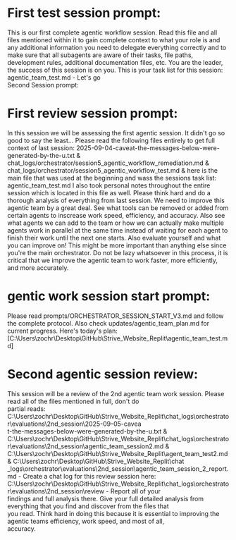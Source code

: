 # First test session prompt:
This is our first complete agentic workflow session. Read this file and all files mentioned within it to gain complete context to what your role is and any additional information you need to delegate everything correctly and to make sure that all subagents are aware of their tasks, file paths,  development rules, additional documentation files, etc. You are the leader, the success of this session is on you. This is your task list for this session: agentic_team_test.md - Let's go     
Second Session prompt:

# First review session prompt:
In this session we will be assessing the first agentic session. It didn't go so good to say the least... Please read the following files entirely to get full context of last session: 2025-09-04-caveat-the-messages-below-were-generated-by-the-u.txt & chat_logs/orchestrator/session5_agentic_workflow_remediation.md & chat_logs/orchestrator/session5_agentic_workflow_test.md & here is the main file that was used at the beginning and wass the sessions task list: agentic_team_test.md I also took personal notes throughout the entire session which is located in this file as well. Please think hard and do a thorough analysis of everything from last session. We need to improve this agentic team by a great deal. See what tools can be removed or added from certain agents to inscrease work speed, efficiency, and accuracy. Also see what agents we can add to the team or how we can actually make multiple agents work in parallel at the same time instead of waiting for each agent to finish their work until the next one starts. Also evaluate yourself and what you can improve on! This might be more important than anything else since you're the main orchestrator. Do not be lazy whatsoever in this process, it is critical that we improve the agentic team to work faster, more efficiently, and more accurately.


# gentic work session start prompt: 
  Please read prompts/ORCHESTRATOR_SESSION_START_V3.md and follow the complete protocol.
  Also check updates/agentic_team_plan.md for current progress.
  Here's today's plan: [C:\Users\zochr\Desktop\GitHub\Strive_Website_Replit\agentic_team_test.md]

# Second agentic session review:
This session will be a review of the 2nd agentic team work session. Please read all of the files mentioned in full, don't do        
  partial reads: C:\Users\zochr\Desktop\GitHub\Strive_Website_Replit\chat_logs\orchestrator\evaluations\2nd_session\2025-09-05-cavea  
  t-the-messages-below-were-generated-by-the-u.txt &
  C:\Users\zochr\Desktop\GitHub\Strive_Website_Replit\chat_logs\orchestrator\evaluations\2nd_session\agentic_team_session2.md &       
  C:\Users\zochr\Desktop\GitHub\Strive_Website_Replit\agent_team_test2.md & C:\Users\zochr\Desktop\GitHub\Strive_Website_Replit\chat  
  _logs\orchestrator\evaluations\2nd_session\agentic_team_session_2_report.md - Create a chat log for this review session here:       
  C:\Users\zochr\Desktop\GitHub\Strive_Website_Replit\chat_logs\orchestrator\evaluations\2nd_session\review - Report all of your      
  findings and full analysis there. Give your full detailed analysis from everything that you find and discover from the files that   
  you read. Think hard in doing this because it is essential to improving the agentic teams efficiency, work speed, and most of all,  
   accuracy.